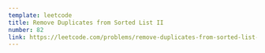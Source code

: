 ```yaml
---
template: leetcode
title: Remove Duplicates from Sorted List II
number: 82
link: https://leetcode.com/problems/remove-duplicates-from-sorted-list-ii
---
```

